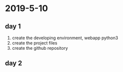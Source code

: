 # 2019-5-10
## day 1
1. create the developing environment, webapp python3
2. create the project files
3. create the github repository

## day 2
   
